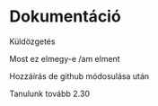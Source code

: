 # Dokumentáció
Küldözgetés

Most ez elmegy-e
/am elment

Hozzáírás de github módosulása után

Tanulunk tovább 2.30
